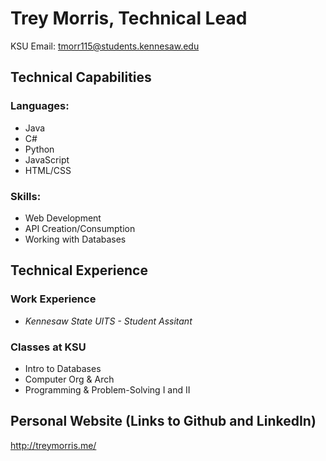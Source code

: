 # Trey Morris, Technical Lead
KSU Email: tmorr115@students.kennesaw.edu
## Technical Capabilities
### Languages: 
* Java
* C#
* Python
* JavaScript
* HTML/CSS
  
### Skills:
* Web Development
* API Creation/Consumption
* Working with Databases

## Technical Experience
### Work Experience
* *Kennesaw State UITS - Student Assitant*
### Classes at KSU
* Intro to Databases
* Computer Org & Arch
* Programming & Problem-Solving I and II

## Personal Website (Links to Github and LinkedIn)
http://treymorris.me/
